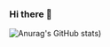 ### Hi there 👋
![Anurag's GitHub stats](https://github-readme-stats.vercel.app/api?username=jiahui-97&count_private=true&theme=flag-india&show_icons=true))

<!--
**jiahui-97/jiahui-97** is a ✨ _special_ ✨ repository because its `README.md` (this file) appears on your GitHub profile.

Here are some ideas to get you started:

- 🔭 I’m currently working on ...
- 🌱 I’m currently learning ...
- 👯 I’m looking to collaborate on ...
- 🤔 I’m looking for help with ...
- 💬 Ask me about ...
- 📫 How to reach me: ...
- 😄 Pronouns: ...
- ⚡ Fun fact: ...
-->
